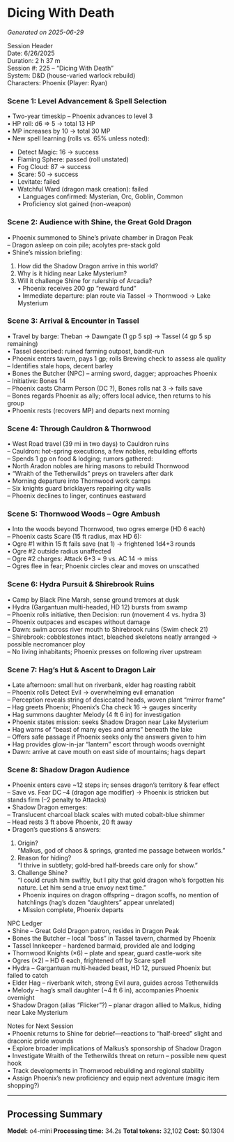 # Dicing With Death
*Generated on 2025-06-29*

Session Header  
Date: 6/26/2025  
Duration: 2 h 37 m  
Session #: 225 – “Dicing With Death”  
System: D&D (house-varied warlock rebuild)  
Characters: Phoenix (Player: Ryan)  

### Scene 1: Level Advancement & Spell Selection  
• Two-year timeskip – Phoenix advances to level 3  
• HP roll: d6 ⇒ 5 → total 13 HP  
• MP increases by 10 → total 30 MP  
• New spell learning (rolls vs. 65% unless noted):  
  - Detect Magic: 16 → success  
  - Flaming Sphere: passed (roll unstated)  
  - Fog Cloud: 87 → success  
  - Scare: 50 → success  
  - Levitate: failed  
  - Watchful Ward (dragon mask creation): failed  
• Languages confirmed: Mysterian, Orc, Goblin, Common  
• Proficiency slot gained (non-weapon)  

### Scene 2: Audience with Shine, the Great Gold Dragon  
• Phoenix summoned to Shine’s private chamber in Dragon Peak  
  – Dragon asleep on coin pile; acolytes pre-stack gold  
• Shine’s mission briefing:  
  1. How did the Shadow Dragon arrive in this world?  
  2. Why is it hiding near Lake Mysterium?  
  3. Will it challenge Shine for rulership of Arcadia?  
• Phoenix receives 200 gp “reward fund”  
• Immediate departure: plan route via Tassel → Thornwood → Lake Mysterium  

### Scene 3: Arrival & Encounter in Tassel  
• Travel by barge: Theban → Dawngate (1 gp 5 sp) → Tassel (4 gp 5 sp remaining)  
• Tassel described: ruined farming outpost, bandit-run  
• Phoenix enters tavern, pays 1 gp; rolls Brewing check to assess ale quality  
  – Identifies stale hops, decent barley  
• Bones the Butcher (NPC) – arming sword, dagger; approaches Phoenix  
  – Initiative: Bones 14  
  – Phoenix casts Charm Person (DC ?), Bones rolls nat 3 → fails save  
  – Bones regards Phoenix as ally; offers local advice, then returns to his group  
• Phoenix rests (recovers MP) and departs next morning  

### Scene 4: Through Cauldron & Thornwood  
• West Road travel (39 mi in two days) to Cauldron ruins  
  – Cauldron: hot-spring executions, a few nobles, rebuilding efforts  
  – Spends 1 gp on food & lodging; rumors gathered:  
    • North Aradon nobles are hiring masons to rebuild Thornwood  
    • “Wraith of the Tetherwilds” preys on travelers after dark  
• Morning departure into Thornwood work camps  
  – Six knights guard bricklayers repairing city walls  
  – Phoenix declines to linger, continues eastward  

### Scene 5: Thornwood Woods – Ogre Ambush  
• Into the woods beyond Thornwood, two ogres emerge (HD 6 each)  
  – Phoenix casts Scare (15 ft radius, max HD 6):  
    • Ogre #1 within 15 ft fails save (nat 1) → frightened 1d4+3 rounds  
    • Ogre #2 outside radius unaffected  
  – Ogre #2 charges: Attack 6+3 = 9 vs. AC 14 → miss  
  – Ogres flee in fear; Phoenix circles clear and moves on unscathed  

### Scene 6: Hydra Pursuit & Shirebrook Ruins  
• Camp by Black Pine Marsh, sense ground tremors at dusk  
• Hydra (Gargantuan multi-headed, HD 12) bursts from swamp  
  – Phoenix rolls initiative, then Decision: run (movement 4 vs. hydra 3)  
  – Phoenix outpaces and escapes without damage  
• Dawn: swim across river mouth to Shirebrook ruins (Swim check 21)  
  – Shirebrook: cobblestones intact, bleached skeletons neatly arranged → possible necromancer ploy  
  – No living inhabitants; Phoenix presses on following river upstream  

### Scene 7: Hag’s Hut & Ascent to Dragon Lair  
• Late afternoon: small hut on riverbank, elder hag roasting rabbit  
  – Phoenix rolls Detect Evil → overwhelming evil emanation  
  – Perception reveals string of desiccated heads, woven plant “mirror frame”  
  – Hag greets Phoenix; Phoenix’s Cha check 16 → gauges sincerity  
• Hag summons daughter Melody (4 ft 6 in) for investigation  
• Phoenix states mission: seeks Shadow Dragon near Lake Mysterium  
• Hag warns of “beast of many eyes and arms” beneath the lake  
  – Offers safe passage if Phoenix seeks only the answers given to him  
• Hag provides glow-in-jar “lantern” escort through woods overnight  
• Dawn: arrive at cave mouth on east side of mountains; hags depart  

### Scene 8: Shadow Dragon Audience  
• Phoenix enters cave ~12 steps in; senses dragon’s territory & fear effect  
  – Save vs. Fear DC –4 (dragon age modifier) → Phoenix is stricken but stands firm (–2 penalty to Attacks)  
• Shadow Dragon emerges:  
  – Translucent charcoal black scales with muted cobalt-blue shimmer  
  – Head rests 3 ft above Phoenix, 20 ft away  
• Dragon’s questions & answers:  
  1. Origin?  
     “Malkus, god of chaos & springs, granted me passage between worlds.”  
  2. Reason for hiding?  
     “I thrive in subtlety; gold-bred half-breeds care only for show.”  
  3. Challenge Shine?  
     “I could crush him swiftly, but I pity that gold dragon who’s forgotten his nature. Let him send a true envoy next time.”  
• Phoenix inquires on dragon offspring – dragon scoffs, no mention of hatchlings (hag’s dozen “daughters” appear unrelated)  
• Mission complete, Phoenix departs  

NPC Ledger  
• Shine – Great Gold Dragon patron, resides in Dragon Peak  
• Bones the Butcher – local “boss” in Tassel tavern, charmed by Phoenix  
• Tassel Innkeeper – hardened barmaid, provided ale and lodging  
• Thornwood Knights (×6) – plate and spear, guard castle-work site  
• Ogres (×2) – HD 6 each, frightened off by Scare spell  
• Hydra – Gargantuan multi-headed beast, HD 12, pursued Phoenix but failed to catch  
• Elder Hag – riverbank witch, strong Evil aura, guides across Tetherwilds  
• Melody – hag’s small daughter (~4 ft 6 in), accompanies Phoenix overnight  
• Shadow Dragon (alias “Flicker”?) – planar dragon allied to Malkus, hiding near Lake Mysterium  

Notes for Next Session  
• Phoenix returns to Shine for debrief—reactions to “half-breed” slight and draconic pride wounds  
• Explore broader implications of Malkus’s sponsorship of Shadow Dragon  
• Investigate Wraith of the Tetherwilds threat on return – possible new quest hook  
• Track developments in Thornwood rebuilding and regional stability  
• Assign Phoenix’s new proficiency and equip next adventure (magic item shopping?)

---
## Processing Summary
**Model:** o4-mini
**Processing time:** 34.2s
**Total tokens:** 32,102
**Cost:** $0.1304
